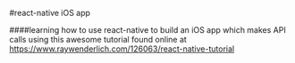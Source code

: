 #react-native iOS app

####learning how to use react-native to build an iOS app which makes API calls using this awesome tutorial found online at https://www.raywenderlich.com/126063/react-native-tutorial
